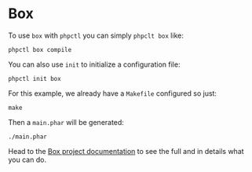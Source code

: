 # Box

To use `box` with `phpctl` you can simply `phpclt box` like:
```shell
phpctl box compile
```

You can also use `init` to initialize a configuration file:
```shell
phpctl init box
```

For this example, we already have a `Makefile` configured so just:
```shell
make
```

Then a `main.phar` will be generated:
```shell
./main.phar
```

Head to the [Box project documentation](https://box-project.github.io/box/configuration/) to see the full and in details what you can do.